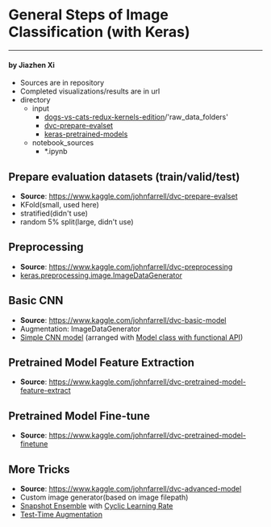 # General Steps of Image Classification (with Keras)
---
#### by **Jiazhen Xi**

- Sources are in repository
- Completed visualizations/results are in url
- directory
    - input
        - [dogs-vs-cats-redux-kernels-edition][9]/'raw_data_folders'
        - [dvc-prepare-evalset][8]
        - [keras-pretrained-models][7]
    - notebook_sources
        - *.ipynb

## Prepare evaluation datasets (train/valid/test)
- **Source**: https://www.kaggle.com/johnfarrell/dvc-prepare-evalset
- KFold(small, used here)
- stratified(didn't use)
- random 5% split(large, didn't use)
## Preprocessing
- **Source**: https://www.kaggle.com/johnfarrell/dvc-preprocessing
- [keras.preprocessing.image.ImageDataGenerator][1]
## Basic CNN
- **Source**: https://www.kaggle.com/johnfarrell/dvc-basic-model
- Augmentation: ImageDataGenerator
- [Simple CNN model][2] (arranged with [Model class with functional API][3])
## Pretrained Model Feature Extraction
- **Source**: https://www.kaggle.com/johnfarrell/dvc-pretrained-model-feature-extract
## Pretrained Model Fine-tune
- **Source**: https://www.kaggle.com/johnfarrell/dvc-pretrained-model-finetune
## More Tricks
- **Source**: https://www.kaggle.com/johnfarrell/dvc-advanced-model
- Custom image generator(based on image filepath)
- [Snapshot Ensemble][4] with [Cyclic Learning Rate][5]
- [Test-Time Augmentation][6]

[1]:https://keras.io/preprocessing/image/
[2]:https://blog.keras.io/building-powerful-image-classification-models-using-very-little-data.html
[3]:https://keras.io/models/about-keras-models/
[4]:https://github.com/titu1994/Snapshot-Ensembles
[5]:https://www.jeremyjordan.me/nn-learning-rate/
[6]:https://towardsdatascience.com/augmentation-for-image-classification-24ffcbc38833
[7]:https://www.kaggle.com/gaborfodor/keras-pretrained-models
[8]:https://www.kaggle.com/johnfarrell/dvc-prepare-evalset
[9]:https://www.kaggle.com/c/dogs-vs-cats-redux-kernels-edition/data